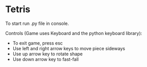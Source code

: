 # Tetris
To start run .py file in console.

Controls (Game uses Keyboard and the python keyboard library):
- To exit game, press esc
- Use left and right arrow keys to move piece sideways
- Use up arrow key to rotate shape
- Use down arrow key to fast-fall
